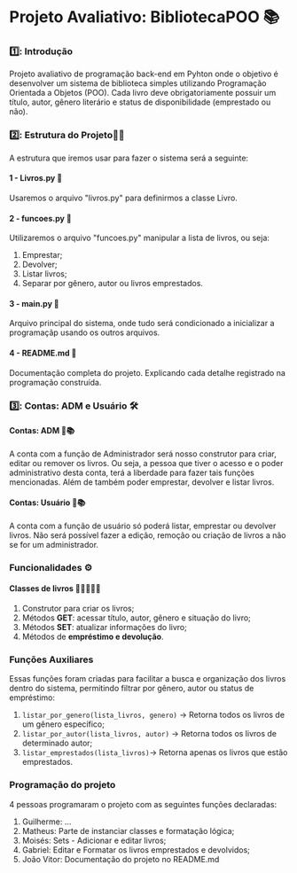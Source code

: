 # Projeto Avaliativo: BibliotecaPOO 📚
### 1️⃣: **Introdução** 
Projeto avaliativo de programação back-end em Pyhton onde o objetivo é desenvolver um sistema de biblioteca simples utilizando Programação Orientada a Objetos (POO). Cada livro deve obrigatoriamente possuir um título, autor, gênero literário e status de disponibilidade (emprestado ou não).
### 2️⃣: **Estrutura do Projeto**👨‍💻
A estrutura que iremos usar para fazer o sistema será a seguinte:
#### 1 - Livros.py 📖
Usaremos o arquivo "livros.py" para definirmos a classe Livro.
#### 2 - funcoes.py 🔧
Utilizaremos o arquivo "funcoes.py" manipular a lista de livros, ou seja:
1. Emprestar;
2. Devolver;
3. Listar livros;
4. Separar por gênero, autor ou livros emprestados.
#### 3 - main.py 🚀
Arquivo principal do sistema, onde tudo será condicionado a inicializar a programaçãp usando os outros arquivos.
#### 4 - README.md 📃
Documentação completa do projeto. Explicando cada detalhe registrado na programação construída.
### 3️⃣: **Contas: ADM e Usuário** 🛠️
#### Contas: ADM 👤📚
A conta com a função de Administrador será nosso construtor para criar, editar ou remover os livros. Ou seja, a pessoa que tiver o acesso e o poder administrativo desta conta, terá a liberdade para fazer tais funções mencionadas. Além de também poder emprestar, devolver e listar livros.
#### Contas: Usuário 🧑📚
A conta com a função de usuário só poderá listar, emprestar ou devolver livros. Não será possível fazer a edição, remoção ou criação de livros a não se for um administrador.
### **Funcionalidades** ⚙️
#### Classes de livros 📘📗📕📒📔
1. Construtor para criar os livros;
2. Métodos **GET**: acessar título, autor, gênero e situação do livro;
3. Métodos **SET**: atualizar informações do livro;
4. Métodos de **empréstimo e devolução**.
### **Funções Auxiliares**
Essas funções foram criadas para facilitar a busca e organização dos livros dentro do sistema, permitindo filtrar por gênero, autor ou status de empréstimo:
1. `listar_por_genero(lista_livros, genero)` → Retorna todos os livros de um gênero específico;
2. `listar_por_autor(lista_livros, autor)` → Retorna todos os livros de determinado autor;
3. `listar_emprestados(lista_livros)`→ Retorna apenas os livros que estão emprestados.
### **Programação do projeto**
4 pessoas programaram o projeto com as seguintes funções declaradas:
1. Guilherme: ...
2. Matheus: Parte de instanciar classes e formatação lógica; 
3. Moisés: Sets - Adicionar e editar livros;
4. Gabriel: Editar e Formatar os livros emprestados e devolvidos;
5. João Vitor: Documentação do projeto no README.md